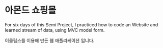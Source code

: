 # 아몬드 쇼핑몰

For six days of this Semi Project,  I practiced how to code an Website  and learned stream of data,  using MVC model form.

이클립스를 이용해 만든 웹 애플리케이션 입니다.
